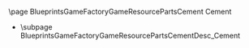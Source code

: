 \page BlueprintsGameFactoryGameResourcePartsCement Cement
- \subpage BlueprintsGameFactoryGameResourcePartsCementDesc_Cement
